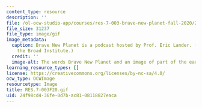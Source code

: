 ```yaml
---
content_type: resource
description: ''
file: /ol-ocw-studio-app/courses/res-7-003-brave-new-planet-fall-2020/24f98cd436fe0d7bac8108118827eaca_RES.7-003F20.gif
file_size: 31237
file_type: image/gif
image_metadata:
  caption: Brave New Planet is a podcast hosted by Prof. Eric Lander. (Image courtesy
    the Broad Institute.)
  credit: ''
  image-alt: The words Brave New Planet and an image of part of the earth from space
learning_resource_types: []
license: https://creativecommons.org/licenses/by-nc-sa/4.0/
ocw_type: OCWImage
resourcetype: Image
title: RES.7-003F20.gif
uid: 24f98cd4-36fe-0d7b-ac81-08118827eaca
---
```

